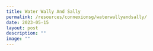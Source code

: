 ```yaml
---
title: Water Wally And Sally
permalink: /resources/connexionsg/waterwallyandsally/
date: 2023-05-15
layout: post
description: ""
image: ""
---
```

